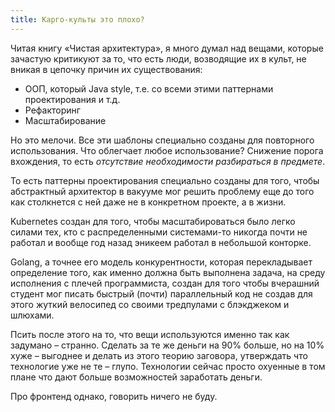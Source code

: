 ```yaml
---
title: Карго-культы это плохо?
---
```


Читая книгу «Чистая архитектура», я много думал над вещами, которые зачастую критикуют за то, что есть люди, возводящие их в культ, не вникая в цепочку причин их существования:

- ООП, который Java style, т.е. со всеми этими паттернами проектирования и т.д.
- Рефакторинг
- Масштабирование

Но это мелочи. Все эти шаблоны специально созданы для повторного использования. Что облегчает любое использование? Снижение порога вхождения, то есть _отсутствие необходимости разбираться в предмете_.

То есть паттерны проектирования специально созданы для того, чтобы абстрактный архитектор в вакууме мог решить проблему еще до того как столкнется с ней даже не в конкретном проекте, а в жизни.

Kubernetes создан для того, чтобы масштабироваться было легко силами тех, кто с распределенными системами-то никогда почти не работал и вообще год назад эникеем работал в небольшой конторке.

Golang, а точнее его модель конкурентности, которая перекладывает определение того, как именно должна быть выполнена задача, на среду исполнения с плечей программиста, создан для того чтобы вчерашний студент мог писать быстрый (почти) параллельный код не создав для этого жуткий велосипед со своими тредпулами с блэкджеком и шлюхами.

Псить после этого на то, что вещи используются именно так как задумано – странно. Сделать за те же деньги на 90% больше, но на 10% хуже – выгоднее и делать из этого теорию заговора, утверждать что технологие уже не те – глупо. Технологии сейчас просто охуенные в том плане что дают больше возможностей заработать деньги.

Про фронтенд однако, говорить ничего не буду.
